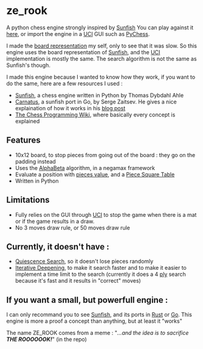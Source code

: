 # ze_rook
A python chess engine strongly inspired by [Sunfish](https://github.com/thomasahle/sunfish)
You can play against it [here](https://lichess.org/@/ZE_ROOK), or import the engine in a [UCI](http://wbec-ridderkerk.nl/html/UCIProtocol.html) GUI such as [PyChess](pychess.org).

I made the [board representation](https://www.chessprogramming.org/Board_Representation) my self, only to see that it was slow. So this engine uses the board representation of [Sunfish](https://github.com/thomasahle/sunfish), and the [UCI](http://wbec-ridderkerk.nl/html/UCIProtocol.html) implementation is mostly the same. The search algorithm is not the same as Sunfish's though.

I made this engine because I wanted to know how they work, if you want to do the same, here are a few resources I used :
- [Sunfish](https://github.com/thomasahle/sunfish), a chess engine written in Python by Thomas Dybdahl Ahle
- [Carnatus](https://github.com/zserge/carnatus), a sunfish port in Go, by Serge Zaitsev. He gives a nice explaination of how it works in his [blog post](https://zserge.com/posts/carnatus)
- [The Chess Programming Wiki](https://www.chessprogramming.org/Main_Page), where basically every concept is explained

## Features
- 10x12 board, to stop pieces from going out of the board : they go on the padding instead
- Uses the [AlphaBeta](https://www.chessprogramming.org/Alpha-Beta#Negamax_Framework) algorithm, in a negamax framework
- Evaluate a position with [pieces value](https://www.chessprogramming.org/Material), and a [Piece Square Table](https://www.chessprogramming.org/Piece-Square_Tables)
- Written in Python

## Limitations
- Fully relies on the GUI through [UCI](http://wbec-ridderkerk.nl/html/UCIProtocol.html) to stop the game when there is a mat or if the game results in a draw.
- No 3 moves draw rule, or 50 moves draw rule

## Currently, it doesn't have :
- [Quiescence Search](https://www.chessprogramming.org/Quiescence_Search), so it doesn't lose pieces randomly
- [Iterative Deepening](https://www.chessprogramming.org/Iterative_Deepening), to make it search faster and to make it easier to implement a time limit to the search (currently it does a 4 [ply](https://www.chessprogramming.org/Ply) search because it's fast and it results in "correct" moves)

## If you want a small, but powerfull engine :
I can only recommand you to see [Sunfish](https://github.com/thomasahle/sunfish), and its ports in [Rust](https://github.com/Recursing/sunfish_rs) or [Go](https://github.com/zserge/carnatus). This engine is more a proof a concept than anything, but at least it "works"

The name ZE_ROOK comes from a meme : "*...and the idea is to sacrifice* ***THE ROOOOOOK!***" (in the repo)
